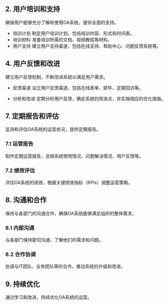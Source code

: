 ## 2. 用户培训和支持

确保用户能够充分了解和使用OA系统，提供全面的支持。

- 培训计划 制定用户培训计划，包括培训内容、形式和时间表。
- 培训材料 准备培训所需的文档、视频教程等材料。
- 用户支持 建立用户支持渠道，包括在线支持、帮助中心、问题反馈系统等。

## 4. 用户反馈和改进

建立用户反馈机制，不断改进系统以满足用户需求。

- 反馈渠道 设立用户反馈渠道，包括在线表单、邮件、定期回访等。

- 分析和改进 定期分析用户反馈，确定系统的改进点，并实施相应的优化措施。

## 7. 定期报告和评估

监测和评估OA系统的运营状况，提供定期报告。

### 7.1 运营报告

制作定期运营报告，总结系统使用情况、问题解决情况、用户反馈等。

### 7.2 绩效评估

评估OA系统的绩效，根据关键绩效指标（KPIs）调整运营策略。

## 8. 沟通和合作

保持与各部门的沟通合作，确保OA系统能够满足组织的整体需求。

### 8.1 内部沟通

与各部门保持密切沟通，了解他们的需求和问题。

### 8.2 合作协调

协调与IT团队、业务团队等的合作，推动系统的升级和改进。

## 9. 持续优化

通过学习和改进，持续优化OA系统的运营。